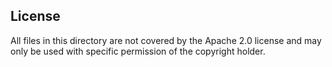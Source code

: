 ## License

All files in this directory are not covered by the Apache 2.0 license and may only be used with specific permission of the copyright holder.

